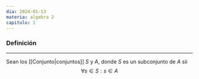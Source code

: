 ```yaml
---
dia: 2024-01-13
materia: algebra 2
capitulo: 1
---
```

### Definición
---
Sean los [[Conjunto|conjuntos]] $S$ y $A$, donde $S$ es un subconjunto de $A$ sii $$ \forall s \in S: s \in A $$